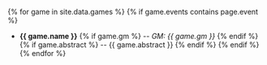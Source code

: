 {% for game in site.data.games %}
  {% if game.events contains page.event %}
  - **{{ game.name }}** {% if game.gm %} -- *GM: {{ game.gm }}* {% endif %} {% if game.abstract %} -- {{ game.abstract }} {% endif %}
  {% endif %}
{% endfor %}